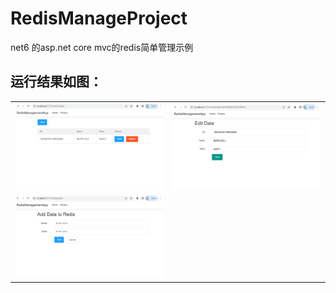# RedisManageProject
net6 的asp.net core mvc的redis简单管理示例

## 运行结果如图：

<table>
    <tr>
        <td><img src="https://raw.githubusercontent.com/WuLex/UsefulPicture/main/redismanagement/list.png"/></td>
        <td><img src="https://raw.githubusercontent.com/WuLex/UsefulPicture/main/redismanagement/edit.png"/></td>
    </tr>
    <tr>
        <td><img src="https://raw.githubusercontent.com/WuLex/UsefulPicture/main/redismanagement/add.png"/></td>
      
</table>
